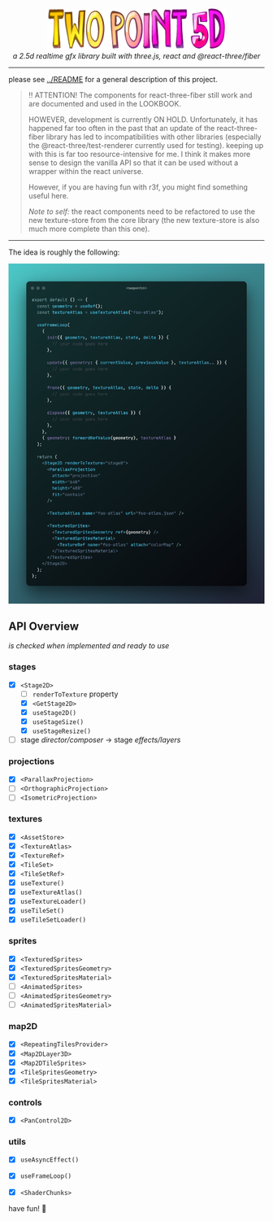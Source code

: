 <p align="center">
  <img width="350" src="../../docs/images/twopoint5d-700x168.png">
	<br>
  <em>a 2.5d realtime gfx library built with three.js, react and @react-three/fiber</em>
</p>

---

please see [../README](../../README.md) for a general description of this project.

> ‼️ ATTENTION! The components for react-three-fiber still work and are documented and used in the LOOKBOOK.
>
> HOWEVER, development is currently ON HOLD.
> Unfortunately, it has happened far too often in the past that an update of the react-three-fiber library has led to incompatibilities with other libraries (especially the @react-three/test-renderer currently used for testing). keeping up with this is far too resource-intensive for me.
> I think it makes more sense to design the vanilla API so that it can be used without a wrapper within the react universe.
>
> However, if you are having fun with r3f, you might find something useful here.
> 
> _Note to self:_ the react components need to be refactored to use the new texture-store from the core library (the new texture-store is also much more complete than this one).

---

The idea is roughly the following:

![twopoint5d-r3f preview](preview.png)


## API Overview

_is checked when implemented and ready to use_

### stages

- [x] `<Stage2D>`
  - [ ] `renderToTexture` property
  - [x] `<GetStage2D>`
  - [x] `useStage2D()`
  - [x] `useStageSize()`
  - [x] `useStageResize()`
- [ ] stage *director/composer* &rarr; stage *effects/layers*

### projections

- [x] `<ParallaxProjection>`
- [ ] `<OrthographicProjection>`
- [ ] `<IsometricProjection>`

### textures

- [x] `<AssetStore>`
- [x] `<TextureAtlas>`
- [x] `<TextureRef>`
- [x] `<TileSet>`
- [x] `<TileSetRef>`
- [x] `useTexture()`
- [x] `useTextureAtlas()`
- [x] `useTextureLoader()`
- [x] `useTileSet()`
- [x] `useTileSetLoader()`

### sprites

- [x] `<TexturedSprites>`
- [x] `<TexturedSpritesGeometry>`
- [x] `<TexturedSpritesMaterial>`
- [ ] `<AnimatedSprites>`
- [ ] `<AnimatedSpritesGeometry>`
- [ ] `<AnimatedSpritesMaterial>`

### map2D

- [x] `<RepeatingTilesProvider>`
- [x] `<Map2DLayer3D>`
- [x] `<Map2DTileSprites>`
- [x] `<TileSpritesGeometry>`
- [x] `<TileSpritesMaterial>`

### controls

- [x] `<PanControl2D>`

### utils

- [x] `useAsyncEffect()`
- [x] `useFrameLoop()`
- [x] `<ShaderChunks>`


have fun! 🚀
